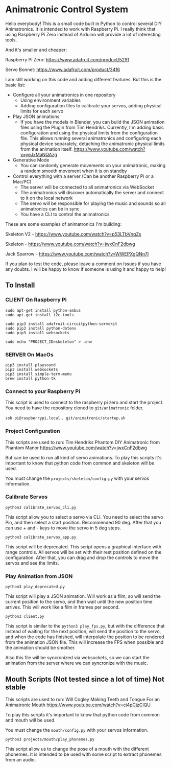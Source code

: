 # Animatronic Control System

Hello everybody!
This is a small code built in Python to control several DIY Animatronics. It is intended to work with Raspberry Pi.
I really think that using Raspberry Pi Zero instead of Arduino will provide a lot of interesting tools.

And it's smaller and cheaper:

Raspberry Pi Zero: https://www.adafruit.com/product/5291

Servo Bonnet: https://www.adafruit.com/product/3416

I am still working on this code and adding different features. But this is the basic list:

- Configure all your animatronics in one repository
    - Using environment variables
    - Adding configuration files to calibrate your servos, adding physical limits for each servo
- Play JSON animations
    - If you have the models in Blender, you can build the JSON animation files using the Plugin from Tim Hendriks.
      Currently, I'm adding basic configuration and using the physical limits from the configuration file.
      This allows running several animatronics and configuring each physical device separately,
      detaching the animatronic physical limits from the animation itself.
      https://www.youtube.com/watch?v=yeJxMaNQAzg
- Generative Mode
    - You can randomly generate movements on your animatronic, making a random smooth movement when it is on standby
- Control everything with a server (Can be another Raspberry Pi or a Mac/PC)
    - The server will be connected to all animatronics via WebSocket
    - The animatronics will discover automatically the server and connect to it on the local network
    - The servo will be responsible for playing the music and sounds so all animatronics can be in sync
    - You have a CLI to control the animatronics

These are some examples of animatronics I'm building:

Skeleton V2 - https://www.youtube.com/watch?v=p53LTbVnqZs

Skeleton - https://www.youtube.com/watch?v=jwxCnF2dbwg

Jack Sparrow - https://www.youtube.com/watch?v=WWEPXgQNn7I

If you plan to test the code, please leave a comment on Issues if you have any doubts.
I will be happy to know if someone is using it and happy to help!


## To Install

### CLIENT On Raspberry Pi

```
sudo apt-get install python-smbus
sudo apt-get install i2c-tools

sudo pip3 install adafruit-circuitpython-servokit
sudo pip3 install python-dotenv
sudo pip3 install websockets

sudo echo "PROJECT_ID=skeleton" > .env
```

### SERVER On MacOs

```
pip3 install playsound
pip3 install websockets
pip3 install simple-term-menu
brew install python-tk
```

### Connect to your Raspberry Pi

This script is used to connect to the raspberry pi zero and start the project.
You need to have the repository cloned to `git/animatronic` folder.

`ssh pi@raspberrypi.local`
`. git/animatronic/startup.sh`

### Project Configuration

This scripts are used to run:
    Tim Hendriks
    Phantom DIY Animatronic from Phantom Manor
    https://www.youtube.com/watch?v=jwxCnF2dbwg

But can be used to run all kind of servo animations.
To play this scripts it's important to know that python code from common and skeleton will be used.

You must change the `projects/skeleton/config.py` with your servos information.


### Calibrate Servos
`python3 calibrate_servos_cli.py`

This script allow you to select a servo via CLI.
You need to select the servo Pin, and then select a start position. Recommended 90 deg. After that you can use + and - keys to move the servo in 5 deg steps.


`python3 calibrate_servos_app.py`

This script will be deprecated.
This script opens a graphical interface with range controls. All servos will be set with their rest position defined on the configuration.
After that, you can drag and drop the controls to move the servos and see the limits.

### Play Animation from JSON
`python3 play_deprecated.py`

This script will play a JSON animation. Will work as a film, so will send the current position to the servo, and then wait until the new position time arrives. This will work like a film in frames per second.


`python3 client.py`

This script is similar to the `python3 play_fps.py`, but with the difference that instead of waiting for the next position, will send the position to the servo, and when the code has finished, will interpolate the position to be rendered from the animation JSON file. This will increase the FPS when possible and the animation should be smother.

Also this file will be syncronized via websockets, so we can start the animation from the server where we can syncronize with the music.


## Mouth Scripts (Not tested since a lot of time) Not stable

This scripts are used to run:
    Will Cogley
    Making Teeth and Tongue For an Animatronic Mouth
    https://www.youtube.com/watch?v=ci4pCjzCIQU

To play this scripts it's important to know that python code from common and mouth will be used.

You must change the `mouth/config.py` with your servos information.

`python3 projects/mouth/play_phonemes.py`

This script allow us to change the pose of a mouth with the different phonemes. It is intended to be used with some script to extract phonemes from an audio.
